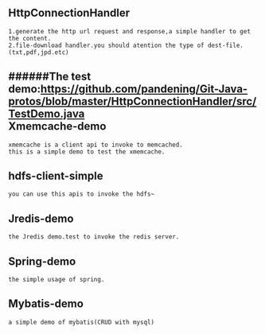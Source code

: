 HttpConnectionHandler
--------------------------
```
1.generate the http url request and response,a simple handler to get the content.   
2.file-download handler.you should atention the type of dest-file.(txt,pdf,jpd.etc)     
```
######The test demo:<https://github.com/pandening/Git-Java-protos/blob/master/HttpConnectionHandler/src/TestDemo.java>  
Xmemcache-demo
--------------------------
```
xmemcache is a client api to invoke to memcached.   
this is a simple demo to test the xmemcache.
```
hdfs-client-simple
--------------------------
```
you can use this apis to invoke the hdfs~
```
Jredis-demo
-------------------------
```
the Jredis demo.test to invoke the redis server.
```
Spring-demo
--------------------------
```
the simple usage of spring.
```
Mybatis-demo
--------------------------
```
a simple demo of mybatis(CRUD with mysql)
```
